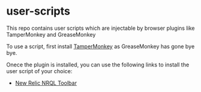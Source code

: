 # user-scripts
This repo contains user scripts which are injectable by browser plugins like TamperMonkey and GreaseMonkey

To use a script, first install [TamperMonkey](https://www.tampermonkey.net/) as GreaseMonkey has gone bye bye.

Onece the plugin is installed, you can use the following links to install the user script of your choice:

- [New Relic NRQL Toolbar](https://github.com/churchcommunitybuilder/user-scripts/raw/master/NewRelicInsightsToolbar.user.js)
